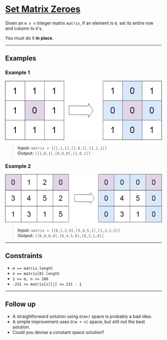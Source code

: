# [Set Matrix Zeroes](https://leetcode.com/problems/set-matrix-zeroes/)

Given an `m x n` integer matrix `matrix`, if an element is `0`, set its entire row and column to `0`'s.

You must do it **in place**.

---

## Examples

### Example 1
![ex1](../../Image/73-1.png)
> **Input:** `matrix = [[1,1,1],[1,0,1],[1,1,1]]`  
> **Output:** `[[1,0,1],[0,0,0],[1,0,1]]`

### Example 2
![ex2](../../Image/73-2.png)
> **Input:** `matrix = [[0,1,2,0],[3,4,5,2],[1,3,1,5]]`  
> **Output:** `[[0,0,0,0],[0,4,5,0],[0,3,1,0]]`

---

## Constraints
- `m == matrix.length`
- `n == matrix[0].length`
- `1 <= m, n <= 200`
- `-231 <= matrix[i][j] <= 231 - 1` 


---

## Follow up
- A straightforward solution using `O(mn)` space is probably a bad idea.
- A simple improvement uses `O(m + n)` space, but still not the best solution.
- Could you devise a constant space solution?

